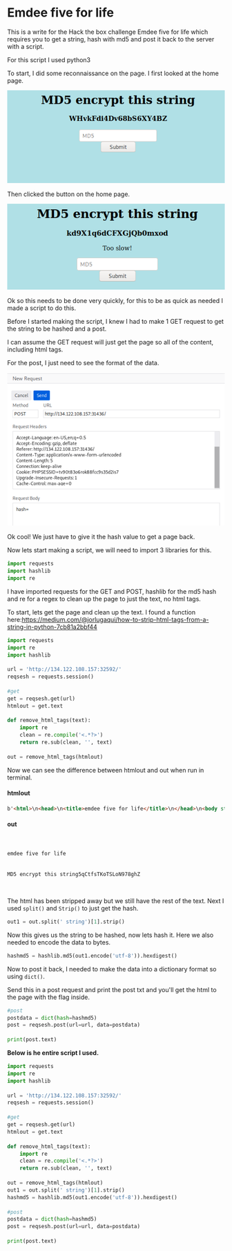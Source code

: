 # Emdee five for life

This is a write for the Hack the box challenge Emdee five for life which requires you to get a string, hash with md5 and post it back to the server with a script.

For this script I used python3

To start, I did some reconnaissance on the page. I first looked at the home page.

![front page](./FrontPage.PNG)

Then clicked the button on the home page.

![front page button clicked](./FrontPage2.PNG)

Ok so this needs to be done very quickly, for this to be as quick as needed I made a script to do this.

Before I started making the script, I knew I had to make 1 GET request to get the string to be hashed and a post.

I can assume the GET request will just get the page so all of the content, including html tags.

For the post, I just need to see the format of the data.

![Post body](./PostHash.PNG)

Ok cool! We just have to give it the hash value to get a page back.

Now lets start making a script, we will need to import 3 libraries for this.

```python
import requests
import hashlib
import re
```
I have imported requests for the GET and POST, hashlib for the md5 hash and re for a regex to clean up the page to just the text, no html tags.

To start, lets get the page and clean up the text. I found a function here:https://medium.com/@jorlugaqui/how-to-strip-html-tags-from-a-string-in-python-7cb81a2bbf44

```python
import requests
import re
import hashlib

url = 'http://134.122.108.157:32592/'
reqsesh = requests.session()

#get
get = reqsesh.get(url)
htmlout = get.text

def remove_html_tags(text):
    import re
    clean = re.compile('<.*?>')
    return re.sub(clean, '', text)

out = remove_html_tags(htmlout)
```
Now we can see the difference between htmlout and out when run in terminal.

#### htmlout

```html
b'<html>\n<head>\n<title>emdee five for life</title>\n</head>\n<body style="background-color:powderblue;">\n<h1 align=\'center\'>MD5 encrypt this string</h1><h3 align=\'center\'>mvVoJk69QZU5odOlLvlD</h3><center><form action="" method="post">\n<input type="text" name="hash" placeholder="MD5" align=\'center\'></input>\n</br>\n<input type="submit" value="Submit"></input>\n</form></center>\n</body>\n</html>\n'
```

#### out

```


emdee five for life


MD5 encrypt this string5qCtfsTKoTSLoN978ghZ



```

The html has been stripped away but we still have the rest of the text. Next I used `split()` and `Strip()` to just get the hash.

```python
out1 = out.split(' string')[1].strip()
```

Now this gives us the string to be hashed, now lets hash it. Here we also needed to encode the data to bytes.

```python
hashmd5 = hashlib.md5(out1.encode('utf-8')).hexdigest()
```
Now to post it back, I needed to make the data into a dictionary format so using `dict()`.

Send this in a post request and print the post txt and you'll get the html to the page with the flag inside.

```python
#post
postdata = dict(hash=hashmd5)
post = reqsesh.post(url=url, data=postdata)

print(post.text)
```
**Below is he entire script I used.**
```python
import requests
import re
import hashlib

url = 'http://134.122.108.157:32592/'
reqsesh = requests.session()

#get
get = reqsesh.get(url)
htmlout = get.text

def remove_html_tags(text):
    import re
    clean = re.compile('<.*?>')
    return re.sub(clean, '', text)

out = remove_html_tags(htmlout)
out1 = out.split(' string')[1].strip()
hashmd5 = hashlib.md5(out1.encode('utf-8')).hexdigest()

#post
postdata = dict(hash=hashmd5)
post = reqsesh.post(url=url, data=postdata)

print(post.text)
```
